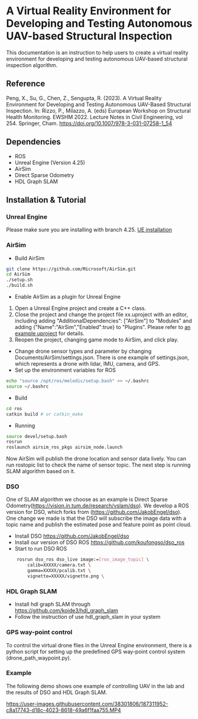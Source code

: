 # A Virtual Reality Environment for Developing and Testing Autonomous UAV-based Structural Inspection
This documentation is an instruction to help users to create a virtual reality environment for developing and testing autonomous UAV-based structural inspection algorithm.
## Reference
Peng, X., Su, G., Chen, Z., Sengupta, R. (2023). A Virtual Reality Environment for Developing and Testing Autonomous UAV-Based Structural Inspection. In: Rizzo, P., Milazzo, A. (eds) European Workshop on Structural Health Monitoring. EWSHM 2022. Lecture Notes in Civil Engineering, vol 254. Springer, Cham. https://doi.org/10.1007/978-3-031-07258-1_54
## Dependencies
- ROS
- Unreal Engine (Version 4.25)
- AirSim
- Direct Sparse Odometry
- HDL Graph SLAM

## Installation & Tutorial
### Unreal Engine

Please make sure you are installing with branch 4.25. [UE installation](https://docs.unrealengine.com/4.27/en-US/SharingAndReleasing/Linux/BeginnerLinuxDeveloper/SettingUpAnUnrealWorkflow/)
### AirSim
- Build AirSim
```sh
git clone https://github.com/Microsoft/AirSim.git
cd AirSim
./setup.sh
./build.sh
```
- Enable AirSim as a plugin for Unreal Engine
1. Open a Unreal Engine project and create a C++ class.
2. Close the project and change the project file xx.uproject with an editor, including adding "AdditionalDependencies": ["AirSim"] to "Modules" and adding {"Name":"AirSim","Enabled":true} to "Plugins". Please refer to [an example uproject](https://github.com/xin-peng/Virtual_reality_env_SHM/blob/main/example.uproject) for details.
3. Reopen the project, changing game mode to AirSim, and click play.
- Change drone sensor types and parameter by changing Documents/AirSim/settings.json. There is one example of settings.json, which represents a drone with lidar, IMU, camera, and GPS.
- Set up the environment variables for ROS
```sh
echo "source /opt/ros/melodic/setup.bash" >> ~/.bashrc
source ~/.bashrc
```
- Build
```sh
cd ros
catkin build # or catkin_make
```
- Running
```sh
source devel/setup.bash
rosrun
roslaunch airsim_ros_pkgs airsim_node.launch
```
Now AirSim will publish the drone location and sensor data lively. You can run rostopic list to check the name of sensor topic. The next step is running SLAM algorithm based on it.
### DSO
One of SLAM algorithm we choose as an example is Direct Sparse Odometry(https://vision.in.tum.de/research/vslam/dso). We develop a ROS version for DSO, which forks from (https://github.com/JakobEngel/dso). One change we made is that the DSO will subscribe the image data with a topic name and publish the estimated pose and feature point as point cloud.
- Install DSO https://github.com/JakobEngel/dso
- Install our version of DSO ROS https://github.com/koufongso/dso_ros
- Start to run DSO ROS 
```sh
	rosrun dso_ros dso_live image:=[ros_image_topic] \
		calib=XXXXX/camera.txt \
		gamma=XXXXX/pcalib.txt \
		vignette=XXXXX/vignette.png \
```
### HDL Graph SLAM
 - Install hdl graph SLAM through https://github.com/koide3/hdl_graph_slam
 - Follow the instruction of use hdl_graph_slam in your system
### GPS way-point control 
To control the virtual drone flies in the Unreal Engine environment, there is a python script for setting up the predefined GPS way-point control system (drone_path_waypoint.py).
### Example
The following demo shows one example of controlling UAV in the lab and the results of DSO and HDL Graph SLAM.

https://user-images.githubusercontent.com/38301806/187311952-c8a17743-d18c-4023-8618-49a6f1faa755.MP4


